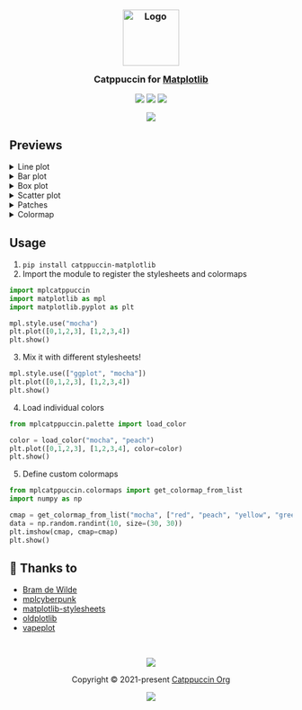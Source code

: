 <h3 align="center">
	<img src="https://raw.githubusercontent.com/catppuccin/catppuccin/main/assets/logos/exports/1544x1544_circle.png" width="100" alt="Logo"/><br/>
	<img src="https://raw.githubusercontent.com/catppuccin/catppuccin/main/assets/misc/transparent.png" height="30" width="0px"/>
	Catppuccin for <a href="https://matplotlib.org/">Matplotlib</a>
	<img src="https://raw.githubusercontent.com/catppuccin/catppuccin/main/assets/misc/transparent.png" height="30" width="0px"/>
</h3>

<p align="center">
	<a href="https://github.com/brambozz/matplotlib-catppuccin/stargazers"><img src="https://img.shields.io/github/stars/brambozz/matplotlib-catppuccin?colorA=363a4f&colorB=b7bdf8&style=for-the-badge"></a>
	<a href="https://github.com/brambozz/matplotlib-catppuccin/issues"><img src="https://img.shields.io/github/issues/brambozz/matplotlib-catppuccin?colorA=363a4f&colorB=f5a97f&style=for-the-badge"></a>
	<a href="https://github.com/brambozz/matplotlib-catppuccin/contributors"><img src="https://img.shields.io/github/contributors/brambozz/matplotlib-catppuccin?colorA=363a4f&colorB=a6da95&style=for-the-badge"></a>
</p>

<p align="center">
	<img src="https://raw.githubusercontent.com/brambozz/matplotlib-catppuccin/main/assets/catwalks/plot.png"/>
</p>

## Previews

<details>
<summary>Line plot</summary>
<img src="https://raw.githubusercontent.com/brambozz/matplotlib-catppuccin/main/assets/catwalks/plot.png"/>
</details>

<details>
<summary>Bar plot</summary>
<img src="https://raw.githubusercontent.com/brambozz/matplotlib-catppuccin/main/assets/catwalks/bar.png"/>
</details>

<details>
<summary>Box plot</summary>
<img src="https://raw.githubusercontent.com/brambozz/matplotlib-catppuccin/main/assets/catwalks/boxplot.png"/>
</details>

<details>
<summary>Scatter plot</summary>
<img src="https://raw.githubusercontent.com/brambozz/matplotlib-catppuccin/main/assets/catwalks/scatter.png"/>
</details>

<details>
<summary>Patches</summary>
<img src="https://raw.githubusercontent.com/brambozz/matplotlib-catppuccin/main/assets/catwalks/patches.png"/>
</details>

<details>
<summary>Colormap</summary>
<img src="https://raw.githubusercontent.com/brambozz/matplotlib-catppuccin/main/assets/catwalks/imshow.png"/>
</details>

## Usage

1. `pip install catppuccin-matplotlib`
2. Import the module to register the stylesheets and colormaps

```python
import mplcatppuccin
import matplotlib as mpl
import matplotlib.pyplot as plt

mpl.style.use("mocha")
plt.plot([0,1,2,3], [1,2,3,4])
plt.show()
```

3. Mix it with different stylesheets!
```python
mpl.style.use(["ggplot", "mocha"])
plt.plot([0,1,2,3], [1,2,3,4])
plt.show()
```

4. Load individual colors
```python
from mplcatppuccin.palette import load_color

color = load_color("mocha", "peach")
plt.plot([0,1,2,3], [1,2,3,4], color=color)
plt.show()
```

5. Define custom colormaps
```python
from mplcatppuccin.colormaps import get_colormap_from_list
import numpy as np

cmap = get_colormap_from_list("mocha", ["red", "peach", "yellow", "green"])
data = np.random.randint(10, size=(30, 30))
plt.imshow(cmap, cmap=cmap)
plt.show()
```

## 💝 Thanks to

- [Bram de Wilde](https://github.com/brambozz)
- [mplcyberpunk](https://github.com/dhaitz/mplcyberpunk)
- [matplotlib-stylesheets](https://github.com/dhaitz/matplotlib-stylesheets)
- [oldplotlib](https://github.com/ckinzthompson/oldplotlib/blob/main/oldplotlib.py)
- [vapeplot](https://github.com/dantaki/vapeplot/blob/master/vapeplot/vapeplot.py)

&nbsp;

<p align="center">
	<img src="https://raw.githubusercontent.com/catppuccin/catppuccin/main/assets/footers/gray0_ctp_on_line.svg?sanitize=true" />
</p>

<p align="center">
	Copyright &copy; 2021-present <a href="https://github.com/catppuccin" target="_blank">Catppuccin Org</a>
</p>

<p align="center">
	<a href="https://github.com/brambozz/matplotlib-catppuccin/blob/main/LICENSE"><img src="https://img.shields.io/static/v1.svg?style=for-the-badge&label=License&message=MIT&logoColor=d9e0ee&colorA=363a4f&colorB=b7bdf8"/></a>
</p>
